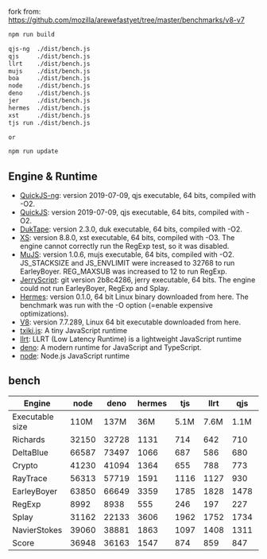 fork from: https://github.com/mozilla/arewefastyet/tree/master/benchmarks/v8-v7

```bash
npm run build

qjs-ng  ./dist/bench.js
qjs     ./dist/bench.js
llrt    ./dist/bench.js
mujs    ./dist/bench.js
boa     ./dist/bench.js
node    ./dist/bench.js
deno    ./dist/bench.js
jer     ./dist/bench.js
hermes  ./dist/bench.js
xst     ./dist/bench.js
tjs run ./dist/bench.js

or

npm run update
```

## Engine & Runtime

- [QuickJS-ng](https://github.com/quickjs-ng/quickjs): version 2019-07-09, qjs executable, 64 bits, compiled with -O2.
- [QuickJS](https://bellard.org/quickjs/): version 2019-07-09, qjs executable, 64 bits, compiled with -O2.
- [DukTape](https://github.com/svaarala/duktape): version 2.3.0, duk executable, 64 bits, compiled with -O2.
- [XS](https://github.com/Moddable-OpenSource/moddable): version 8.8.0, xst executable, 64 bits, compiled with -O3. The engine cannot correctly run the RegExp test, so it was disabled.
- [MuJS](https://github.com/ccxvii/mujs): version 1.0.6, mujs executable, 64 bits, compiled with -O2. JS_STACKSIZE and JS_ENVLIMIT were increased to 32768 to run EarleyBoyer. REG_MAXSUB was increased to 12 to run RegExp.
- [JerryScript](https://github.com/jerryscript-project/jerryscript): git version 2b8c4286, jerry executable, 64 bits. The engine could not run EarleyBoyer, RegExp and Splay.
- [Hermes](https://github.com/facebook/hermes): version 0.1.0, 64 bit Linux binary downloaded from here. The benchmark was run with the -O option (=enable expensive optimizations).
- [V8](https://v8.dev/): version 7.7.289, Linux 64 bit executable downloaded from here.
- [txiki.js](https://github.com/saghul/txiki.js): A tiny JavaScript runtime
- [llrt](https://github.com/awslabs/llrt): LLRT (Low Latency Runtime) is a lightweight JavaScript runtime
- [deno](https://github.com/denoland/deno): A modern runtime for JavaScript and TypeScript.
- [node](https://github.com/nodejs/node): Node.js JavaScript runtime

## bench
| Engine | node | deno | hermes | tjs | llrt | qjs | qjs(ng) | mujs | xst | boa | jerry |
| --- | --- | --- | --- | --- | --- | --- | --- | --- | --- | --- | --- |
| Executable size | 110M | 137M | 36M | 5.1M | 7.6M | 1.1M | 0 | 396K | 2.1M | 27M | 452K |
| Richards | 32150 | 32728 | 1131 | 714 | 642 | 710 | 0 | 231 | 88.9 | 47.6 | 262 |
| DeltaBlue | 66587 | 73497 | 1066 | 687 | 586 | 680 | 0 | 321 | 162 | 45.4 | 269 |
| Crypto | 41230 | 41094 | 1364 | 655 | 788 | 773 | 0 | 179 | 316 | 56.9 | 279 |
| RayTrace | 56313 | 57719 | 1591 | 1116 | 1127 | 930 | 0 | 487 | 494 | 143 | 347 |
| EarleyBoyer | 63850 | 66649 | 3359 | 1785 | 1828 | 1478 | 0 | 473 | 341 | 150 | 0 |
| RegExp | 8992 | 8938 | 555 | 246 | 197 | 227 | 0 | 185 | 69.7 | 42.8 | 0 |
| Splay | 31162 | 22133 | 3606 | 1962 | 1752 | 1734 | 0 | 819 | 391 | 163 | 0 |
| NavierStokes | 39060 | 38881 | 1863 | 1097 | 1408 | 1311 | 0 | 430 | 756 | 124 | 0 |
| Score | 36948 | 36163 | 1547 | 874 | 859 | 847 | 0 | 345 | 251 | 83.1 | 0 |